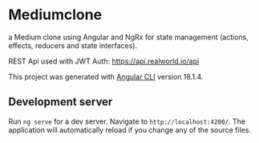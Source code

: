 # Mediumclone

a Medium clone using Angular and NgRx for state management (actions, effects, reducers and state interfaces).

REST Api used with JWT Auth: https://api.realworld.io/api

This project was generated with [Angular CLI](https://github.com/angular/angular-cli) version 18.1.4.

## Development server

Run `ng serve` for a dev server. Navigate to `http://localhost:4200/`. The application will automatically reload if you change any of the source files.
